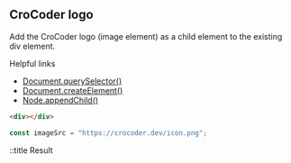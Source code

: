 ## CroCoder logo

Add the CroCoder logo (image element) as a child element to the existing div element.

<NonHSubtitle>Helpful links</NonHSubtitle>

- [Document.querySelector()](https://developer.mozilla.org/en-US/docs/Web/API/Document/querySelector)
- [Document.createElement()](https://developer.mozilla.org/en-US/docs/Web/API/Document/createElement)
- [Node.appendChild()](https://developer.mozilla.org/en-US/docs/Web/API/Node/appendChild)

```html
<div></div>
```

```javascript
const imageSrc = "https://crocoder.dev/icon.png";
```

::title Result

